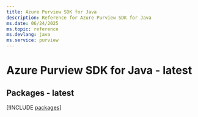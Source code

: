 ```yaml
---
title: Azure Purview SDK for Java
description: Reference for Azure Purview SDK for Java
ms.date: 06/24/2025
ms.topic: reference
ms.devlang: java
ms.service: purview
---
```

# Azure Purview SDK for Java - latest
## Packages - latest
[!INCLUDE [packages](purview-index.md)]